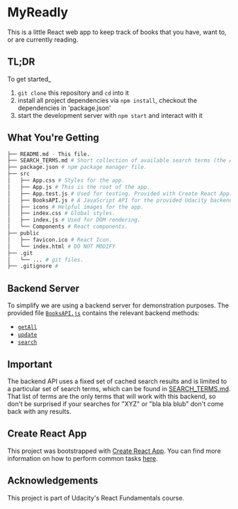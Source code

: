 # MyReadly

This is a little React web app to keep track of books that you have, want to, or are currently reading.

## TL;DR

To get started_

1. `git clone` this repository and `cd` into it
1. install all project dependencies via `npm install`, checkout the dependencies in 'package.json'
2. start the development server with `npm start` and interact with it

## What You're Getting
```bash
├── README.md - This file.
├── SEARCH_TERMS.md # Short collection of available search terms (the API is just for demonstration purposes).
├── package.json # npm package manager file.
├── src
│   ├── App.css # Styles for the app.
│   ├── App.js # This is the root of the app.
│   ├── App.test.js # Used for testing. Provided with Create React App. Testing is encouraged, but not implemented
│   ├── BooksAPI.js # A JavaScript API for the provided Udacity backend. Instructions for API usage are below.
│   ├── icons # Helpful images for the app.
│   ├── index.css # Global styles.
│   ├── index.js # Used for DOM rendering.
│   └── Components # React components.
├── public
│   ├── favicon.ico # React Icon.
│   └── index.html # DO NOT MODIFY
├── .git
│   └── ... # git files.
├── .gitignore #
```

## Backend Server

To simplify we are using a backend server for demonstration purposes. The provided file [`BooksAPI.js`](src/BooksAPI.js) contains the relevant backend methods:

* [`getAll`](#getall)
* [`update`](#update)
* [`search`](#search)


## Important
The backend API uses a fixed set of cached search results and is limited to a particular set of search terms, which can be found in [SEARCH_TERMS.md](SEARCH_TERMS.md). That list of terms are the only terms that will work with this backend, so don't be surprised if your searches for "XYZ" or "bla bla blub" don't come back with any results.
 
## Create React App

This project was bootstrapped with [Create React App](https://github.com/facebookincubator/create-react-app). You can find more information on how to perform common tasks [here](https://github.com/facebookincubator/create-react-app/blob/master/packages/react-scripts/template/README.md).

## Acknowledgements
This project is part of Udacity's React Fundamentals course.